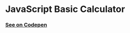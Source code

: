 # JavaScript Basic Calculator
      
    
### [See on Codepen](https://codepen.io/hicoders/pen/pobeMmP)
